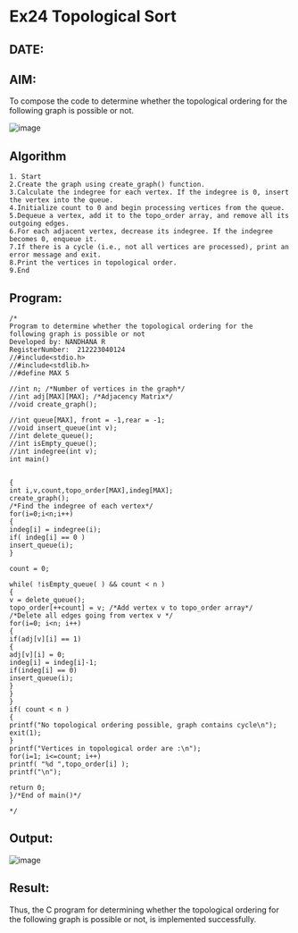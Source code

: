 # Ex24 Topological Sort
## DATE:
## AIM:
To compose the code to determine whether the topological ordering for the following graph is possible or not.

![image](https://github.com/user-attachments/assets/c74a7111-9b59-475c-aad4-9baf23d50ec0)


## Algorithm
```
1. Start
2.Create the graph using create_graph() function.
3.Calculate the indegree for each vertex. If the indegree is 0, insert the vertex into the queue.
4.Initialize count to 0 and begin processing vertices from the queue.
5.Dequeue a vertex, add it to the topo_order array, and remove all its outgoing edges.
6.For each adjacent vertex, decrease its indegree. If the indegree becomes 0, enqueue it.
7.If there is a cycle (i.e., not all vertices are processed), print an error message and exit.
8.Print the vertices in topological order.
9.End
```

## Program:
```
/*
Program to determine whether the topological ordering for the following graph is possible or not
Developed by: NANDHANA R
RegisterNumber:  212223040124
//#include<stdio.h> 
//#include<stdlib.h> 
//#define MAX 5 
 
//int n; /*Number of vertices in the graph*/ 
//int adj[MAX][MAX]; /*Adjacency Matrix*/ 
//void create_graph(); 
 
//int queue[MAX], front = -1,rear = -1; 
//void insert_queue(int v); 
//int delete_queue(); 
//int isEmpty_queue(); 
//int indegree(int v); 
int main() 
  
  
{ 
int i,v,count,topo_order[MAX],indeg[MAX]; 
create_graph(); 
/*Find the indegree of each vertex*/ 
for(i=0;i<n;i++) 
{ 
indeg[i] = indegree(i); 
if( indeg[i] == 0 ) 
insert_queue(i); 
} 
 
count = 0; 
 
while( !isEmpty_queue( ) && count < n ) 
{ 
v = delete_queue(); 
topo_order[++count] = v; /*Add vertex v to topo_order array*/ 
/*Delete all edges going from vertex v */ 
for(i=0; i<n; i++) 
{ 
if(adj[v][i] == 1) 
{ 
adj[v][i] = 0; 
indeg[i] = indeg[i]-1; 
if(indeg[i] == 0) 
insert_queue(i); 
} 
} 
} 
if( count < n ) 
{ 
printf("No topological ordering possible, graph contains cycle\n"); 
exit(1); 
} 
printf("Vertices in topological order are :\n"); 
for(i=1; i<=count; i++) 
printf( "%d ",topo_order[i] ); 
printf("\n"); 
 
return 0; 
}/*End of main()*/ 

*/
```

## Output:
![image](https://github.com/user-attachments/assets/e960ba2a-ebcf-4702-905f-bb5112695ef8)




## Result:
Thus, the C program for determining whether the topological ordering for the following graph is possible or not, is implemented successfully.
